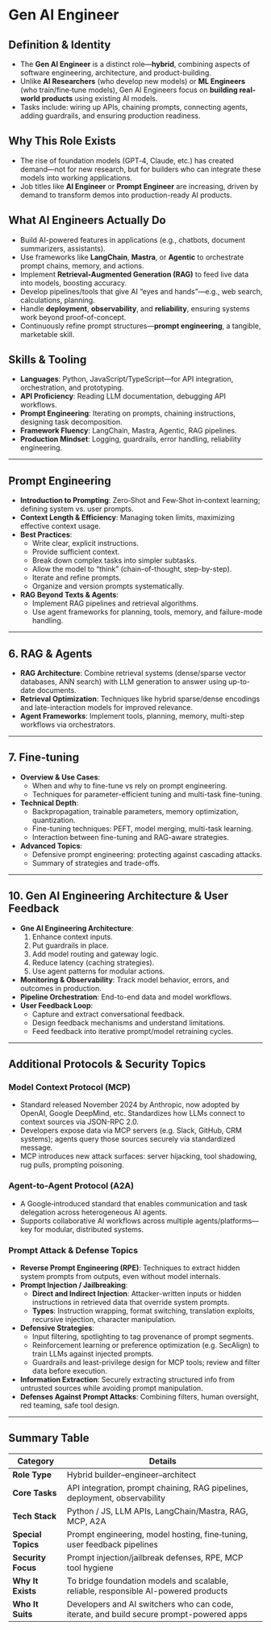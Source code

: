 # Gen AI Engineer

## Definition & Identity

- The **Gen AI Engineer** is a distinct role—**hybrid**, combining aspects of software engineering, architecture, and product-building.
- Unlike **AI Researchers** (who develop new models) or **ML Engineers** (who train/fine‑tune models), Gen AI Engineers focus on **building real-world products** using existing AI models.
- Tasks include: wiring up APIs, chaining prompts, connecting agents, adding guardrails, and ensuring production readiness.

## Why This Role Exists

- The rise of foundation models (GPT‑4, Claude, etc.) has created demand—not for new research, but for builders who can integrate these models into working applications.
- Job titles like **AI Engineer** or **Prompt Engineer** are increasing, driven by demand to transform demos into production-ready AI products.

## What AI Engineers Actually Do

- Build AI-powered features in applications (e.g., chatbots, document summarizers, assistants).
- Use frameworks like **LangChain**, **Mastra**, or **Agentic** to orchestrate prompt chains, memory, and actions.
- Implement **Retrieval‑Augmented Generation (RAG)** to feed live data into models, boosting accuracy.
- Develop pipelines/tools that give AI “eyes and hands”—e.g., web search, calculations, planning.
- Handle **deployment**, **observability**, and **reliability**, ensuring systems work beyond proof-of-concept.
- Continuously refine prompt structures—**prompt engineering**, a tangible, marketable skill.

## Skills & Tooling

- **Languages**: Python, JavaScript/TypeScript—for API integration, orchestration, and prototyping.
- **API Proficiency**: Reading LLM documentation, debugging API workflows.
- **Prompt Engineering**: Iterating on prompts, chaining instructions, designing task decomposition.
- **Framework Fluency**: LangChain, Mastra, Agentic, RAG pipelines.
- **Production Mindset**: Logging, guardrails, error handling, reliability engineering.

---

## Prompt Engineering

- **Introduction to Prompting**: Zero‑Shot and Few‑Shot in‑context learning; defining system vs. user prompts.
- **Context Length & Efficiency**: Managing token limits, maximizing effective context usage.
- **Best Practices**:
  - Write clear, explicit instructions.
  - Provide sufficient context.
  - Break down complex tasks into simpler subtasks.
  - Allow the model to “think” (chain-of-thought, step-by-step).
  - Iterate and refine prompts.
  - Organize and version prompts systematically.
- **RAG Beyond Texts & Agents**:
  - Implement RAG pipelines and retrieval algorithms.
  - Use agent frameworks for planning, tools, memory, and failure-mode handling.

---

## 6. RAG & Agents

- **RAG Architecture**: Combine retrieval systems (dense/sparse vector databases, ANN search) with LLM generation to answer using up-to-date documents.
- **Retrieval Optimization**: Techniques like hybrid sparse/dense encodings and late-interaction models for improved relevance.
- **Agent Frameworks**: Implement tools, planning, memory, multi-step workflows via orchestrators.

---

## 7. Fine‑tuning

- **Overview & Use Cases**:
  - When and why to fine-tune vs rely on prompt engineering.
  - Techniques for parameter-efficient tuning and multi-task fine-tuning.
- **Technical Depth**:
  - Backpropagation, trainable parameters, memory optimization, quantization.
  - Fine-tuning techniques: PEFT, model merging, multi-task learning.
  - Interaction between fine-tuning and RAG-aware strategies.
- **Advanced Topics**:
  - Defensive prompt engineering: protecting against cascading attacks.
  - Summary of strategies and trade-offs.

---

## 10. Gen AI Engineering Architecture & User Feedback

- **Gne AI Engineering Architecture**:
  1. Enhance context inputs.
  2. Put guardrails in place.
  3. Add model routing and gateway logic.
  4. Reduce latency (caching strategies).
  5. Use agent patterns for modular actions.
- **Monitoring & Observability**: Track model behavior, errors, and outcomes in production.
- **Pipeline Orchestration**: End-to-end data and model workflows.
- **User Feedback Loop**:
  - Capture and extract conversational feedback.
  - Design feedback mechanisms and understand limitations.
  - Feed feedback into iterative prompt/model retraining cycles.

---

## Additional Protocols & Security Topics

### Model Context Protocol (MCP)
- Standard released November 2024 by Anthropic, now adopted by OpenAI, Google DeepMind, etc. Standardizes how LLMs connect to context sources via JSON-RPC 2.0.
- Developers expose data via MCP servers (e.g. Slack, GitHub, CRM systems); agents query those sources securely via standardized message.
- MCP introduces new attack surfaces: server hijacking, tool shadowing, rug pulls, prompting poisoning.

### Agent‑to‑Agent Protocol (A2A)
- A Google‑introduced standard that enables communication and task delegation across heterogeneous AI agents.
- Supports collaborative AI workflows across multiple agents/platforms—key for modular, distributed systems.

### Prompt Attack & Defense Topics
- **Reverse Prompt Engineering (RPE)**: Techniques to extract hidden system prompts from outputs, even without model internals.
- **Prompt Injection / Jailbreaking**:
  - **Direct and Indirect Injection**: Attacker-written inputs or hidden instructions in retrieved data that override system prompts.
  - **Types**: Instruction wrapping, format switching, translation exploits, recursive injection, character manipulation.
- **Defensive Strategies**:
  - Input filtering, spotlighting to tag provenance of prompt segments.
  - Reinforcement learning or preference optimization (e.g. SecAlign) to train LLMs against injected prompts.
  - Guardrails and least-privilege design for MCP tools; review and filter data before execution.
- **Information Extraction**: Securely extracting structured info from untrusted sources while avoiding prompt manipulation.
- **Defenses Against Prompt Attacks**: Combining filters, human oversight, red teaming, safe tool design.

---

## Summary Table

| Category            | Details                                                                                 |
|---------------------|-----------------------------------------------------------------------------------------|
| **Role Type**        | Hybrid builder–engineer–architect                                                       |
| **Core Tasks**       | API integration, prompt chaining, RAG pipelines, deployment, observability             |
| **Tech Stack**       | Python / JS, LLM APIs, LangChain/Mastra, RAG, MCP, A2A                                  |
| **Special Topics**   | Prompt engineering, model hosting, fine‑tuning, user feedback pipelines                  |
| **Security Focus**   | Prompt injection/jailbreak defenses, RPE, MCP tool hygiene                              |
| **Why It Exists**    | To bridge foundation models and scalable, reliable, responsible AI-powered products     |
| **Who It Suits**     | Developers and AI switchers who can code, iterate, and build secure prompt-powered apps  |
